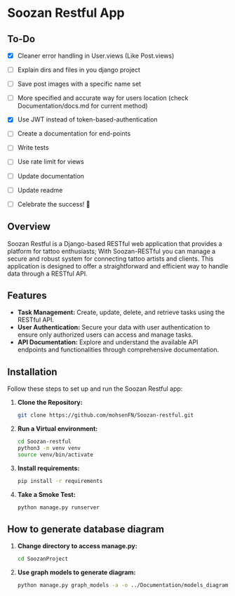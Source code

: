 # Soozan Restful App

## To-Do
- [x] Cleaner error handling in User.views (Like Post.views)
- [ ] Explain dirs and files in you django project
- [ ] Save post images with a specific name set
- [ ] More specified and accurate way for users location (check Documentation/docs.md for current method)
- [x] Use JWT instead of token-based-authentication
- [ ] Create a documentation for end-points
- [ ] Write tests
- [ ] Use rate limit for views
- [ ] Update documentation
- [ ] Update readme
- [ ] Celebrate the success! 🎉


## Overview

Soozan Restful is a Django-based RESTful web application that provides a platform for tattoo enthusiasts; With Soozan-RESTful you can manage a secure and robust system for connecting tattoo artists and clients. This application is designed to offer a straightforward and efficient way to handle data through a RESTful API.

## Features

- **Task Management:** Create, update, delete, and retrieve tasks using the RESTful API.
- **User Authentication:** Secure your data with user authentication to ensure only authorized users can access and manage tasks.
- **API Documentation:** Explore and understand the available API endpoints and functionalities through comprehensive documentation.

## Installation

Follow these steps to set up and run the Soozan Restful app:

1. **Clone the Repository:**
   ```bash
   git clone https://github.com/mohsenFN/Soozan-restful.git
   ```

2. **Run a Virtual environment:**
   ```bash
   cd Soozan-restful
   python3 -m venv venv
   source venv/bin/activate
   ```

3. **Install requirements:**
   ```bash
   pip install -r requirements
   ```

4. **Take a Smoke Test:**
   ```bash
   python manage.py runserver
   ```



## How to generate database diagram

1. **Change directory to access manage.py:**
   ```bash
   cd SoozanProject
   ```

2. **Use graph models to generate diagram:**
   ```bash
   python manage.py graph_models -a -o ../Documentation/models_diagram.pdf
   ```
